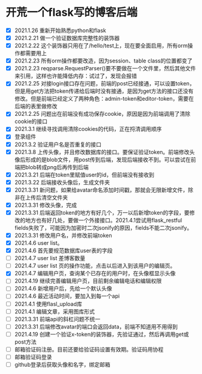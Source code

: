 # 开荒一个flask写的博客后端
- [x] 2021.1.26 重新开始熟悉python和flask
- [x] 2021.2.21 做一个验证数据库完整性的装饰器
- [x] 2021.2.22 这个装饰器只用在了/hello/test上，现在要全面启用，所有orm操作都需要用上
- [x] 2021.2.23 所有orm操作都要改造，因为session、table class的位置都变了
- [x] 2021.2.23 reqparse.RequestParser()要不要做在一个文件里，然后其他文件来引用，这样也许能降低内存：试过了，发现会报错
- [x] 2021.2.25 对接login接口存在问题，前端的post已经接通，可以设置token，但是用get方法把token传递给后端时没有接通，是因为get方法的接口还没有修改。但是前端已经定义了两种角色：admin-token和editor-token，需要在后端的表里做修改
- [x] 2021.2.25 问题出在前端没有成功保存cookie，原因是因为前端调用了清除cookie的接口
- [x] 2021.3.1 继续寻找调用清除cookies的代码，正在捋清调用顺序
- [x] 登录组件
- [x] 2021.3.2 验证用户名是否重复的接口
- [x] 2021.3.8 上传头像，并且修改数据库的接口。要保证验证token。前端修改头像后形成的是blob文件，用post传到后端，发现后端接收不到。可以尝试在前端把blob转成png后再传到后端
- [x] 2021.3.21 后端在token里赋值user的id，但前端没有接收到
- [x] 2021.3.22 后端接收头像后，生成文件夹
- [x] 2021.3.31 新问题，如果给avatar命名添加时间戳，那就会无限新增文件，除非在上传后清空文件夹
- [x] 2021.3.31 修改头像，完成
- [x] 2021.3.31 后端返回token的地方有好几个，万一以后新增token的字段，要修改的地方也有好几处，要做一个外接接口。2021.4.1尝试用flask_restful fields失败了，可能因为加密时二次jsonify的原因，fields不能二次jsonify。
- [x] 2021.3.31 修改用户名，并修改前端token
- [x] 2021.4.6 user list。
- [x] 2021.4.6 首先要规范数据库user表的字段
- [ ] 2021.4.7 user list 差博客数量
- [ ] 2021.4.7 user list 页的操作功能，点击以后进入到该用户的编辑页。
- [x] 2021.4.7 编辑用户页，查询某个已存在的用户时，在头像框显示头像
- [ ] 2021.4.19 继续完善编辑用户页，目前剩余编辑电话和编辑权限
- [ ] 2021.4.6 新增用户后，先给一个默认头像
- [ ] 2021.4.6 最近活动时间，要加入到每一个api
- [ ] 2021.4.1 使用flasl_upload库
- [ ] 2021.4.1 编辑文章，采用图库形式
- [ ] 2021.3.31 前端api的斜杠问题不统一
- [ ] 2021.3.31 后端修改avatar的端口会返回data，前端不知道用不用得到
- [ ] 2021.4.19 创建一个验证x-token的装饰器，先验证通过，然后再调用get或post方法
- [ ] 邮箱验证码注册。目前还要给验证码设置有效期。验证码用协程
- [ ] 邮箱验证码登录
- [ ] github登录后获取头像和名字，绑定邮箱